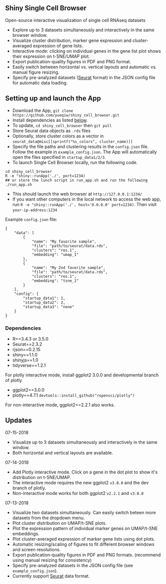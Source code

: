 
## Shiny Single Cell Browser

Open-source interactive visualization of single cell RNAseq datasets

  - Explore up to 3 datasets simultaneously and interactively in the same browser window. 
  - Visualize cluster distribution, marker gene expression and cluster-averaged expression of gene lists. 
  - Interactive mode: clicking on individual genes in the gene list plot shows their expression on t-SNE/UMAP plot. 
  - Export publication-quality figures in PDF and PNG format. 
  - Easily switch between horizontal vs. vertical layouts and automatic vs. manual figure resizing. 
  - Specify pre-analyzed datasets ([Seurat](https://github.com/satijalab/seurat) format) in the JSON config file for automatic data loading.


## Setting up and launch the App
  
  - Download the App, `git clone https://github.com/yueqiw/shiny_cell_browser.git`
  - Install dependencies as listed [below](#dependencies). 
  - To update, `cd shiny_cell_browser` then `git pull`
  - Store Seurat data objects as `.rds` files 
  - Optionally, store cluster colors as a vector in `seurat_data@misc[[sprintf("%s_colors", cluster_name)]]`
  - Specify the file paths and clustering results in the `config.json` file. Follow the example in `example_config.json`. The App will automatically open the files specified in `startup_data1/2/3`. 
  - To launch Single Cell Browser locally, run the following code.  
  ```
  cd shiny_cell_browser
  R -e "shiny::runApp('./', port=1234)
  ## or store the lunch script in run_app.sh and run the following
  ./run_app.sh 
  ```
  - This should launch the web browser at `http://127.0.0.1:1234/`
  - If you want other computers in the local network to access the web app, run `R -e "shiny::runApp('./', host='0.0.0.0' port=1234)`. Then visit `your-ip-address:1234`
  
Example `config.json` file: 

```
{
    "data": [
        {
            "name": "My favorite sample",
            "file": "path/to/seurat/data.rds",
            "clusters": "res.1",
            "embedding": "umap_1"
        },
        {
            "name": "My 2nd favorite sample",
            "file": "path/to/seurat/data.rds",
            "clusters": "res.1",
            "embedding": "tsne_1"
        }
    ],
    "config": {
        "startup_data1": 1,
        "startup_data2": 2,
        "startup_data3": "none"
    }
}
```

### Dependencies

  - R==3.4.3 or 3.5.0
  - Seurat==2.3.2
  - rjson==0.2.15
  - shiny==1.1.0
  - shinyjs==1.0
  - tidyverse==1.2.1

For plotly interactive mode, install ggplot2 3.0.0 and developmental branch of plotly
  - ggplot2==3.0.0
  - plotly==4.7.1  `devtools::install_github("ropensci/plotly")`

For non-interactive mode, ggplot2==2.2.1 also works. 
  
## Updates
  
07-15-2018
  - Visualize up to 3 datasets simultaneously and interactively in the same window. 
  - Both horizontal and vertical layouts are available. 

07-14-2018

  - Add Plotly interactive mode. Click on a gene in the dot plot to show it's distribution on t-SNE/UMAP.
  - The interactive mode requires the new ggplot2 `v3.0.0` and the dev branch of plotly. 
  - Non-interactive mode works for both ggplot2 `v2.2.1` and `v3.0.0`

07-13-2018

  - Visualize two datasets simultaneously. Can easily switch beteen more datasets from the dropdown menu.
  - Plot cluster distribution on UMAP/t-SNE plots.
  - Plot the expression pattern of individual marker genes on UMAP/t-SNE embeddings.
  - Plot cluster-averaged expression of marker gene lists using dot plots.
  - Automatic resizing/scaling of figures to fit different browser windows and screen resolutions.
  - Export publication-quality figures in PDF and PNG formats. (recommend using manual resizing for consistency)
  - Specify pre-analyzed datasets in the JSON config file (see `example_config.json`).
  - Currently support [Seurat](https://github.com/satijalab/seurat) data format.



